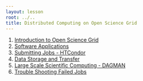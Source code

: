 ```yaml
---
layout: lesson
root: ../..
title: Distributed Computing on Open Science Grid
---
```

<div class="toc" markdown="1">

1.  [Introduction to Open Science Grid](01-IntroGrid.html)
2.  [Software Applications](02-modules.html)
3.  [Submitting Jobs  - HTCondor](03-HTCondor-Submitting.html)
4.  [Data Storage and Transfer](04-Stash.html)
5.  [Large Scale Scientific Computing - DAGMAN](05-dagman.html)
6.  [Trouble Shooting Failed Jobs](06-TroubleShooting.html)
</div>
